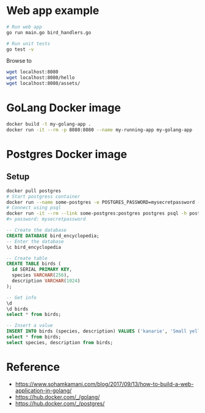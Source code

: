 # Web app example

```bash
# Run web app
go run main.go bird_handlers.go

# Run unit tests
go test -v
```

Browse to

```bash
wget localhost:8080
wget localhost:8080/hello
wget localhost:8080/assets/
```

# GoLang Docker image

```bash
docker build -t my-golang-app .
docker run -it --rm -p 8080:8080 --name my-running-app my-golang-app
```

# Postgres Docker image

## Setup

```bash
docker pull postgres
# Start postgress container
docker run --name some-postgres -e POSTGRES_PASSWORD=mysecretpassword -d postgres
# Connect using psql
docker run -it --rm --link some-postgres:postgres postgres psql -h postgres -U postgres
#> password: mysecretpassword
```

```sql
-- Create the database
CREATE DATABASE bird_encyclopedia;
-- Enter the database
\c bird_encyclopedia

-- Create table
CREATE TABLE birds (
  id SERIAL PRIMARY KEY,
  species VARCHAR(256),
  description VARCHAR(1024)
);

-- Get info
\d
\d birds
select * from birds;

-- Insert a value
INSERT INTO birds (species, description) VALUES ('kanarie', 'Small yellow brid');
select * from birds;
select species, description from birds;

```


# Reference
- https://www.sohamkamani.com/blog/2017/09/13/how-to-build-a-web-application-in-golang/
- https://hub.docker.com/_/golang/
- https://hub.docker.com/_/postgres/
